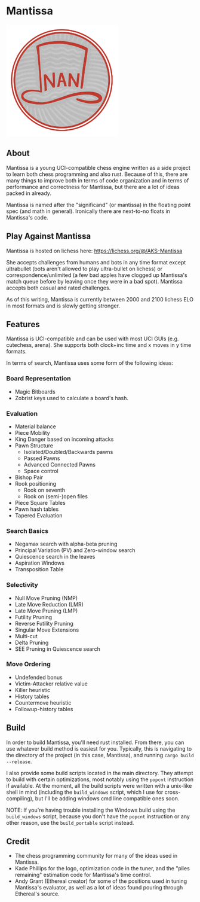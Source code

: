 # Mantissa

<img src="mantissa_logo_seal.png" style="width: 300px">

## About

Mantissa is a young UCI-compatible chess engine written as a side project to learn both chess programming and also rust.  Because of this, there are many things to improve both in terms of code organization and in terms of performance and correctness for Mantissa, but there are a lot of ideas packed in already.

Mantissa is named after the "significand" (or mantissa) in the floating point spec (and math in general).  Ironically there are next-to-no floats in Mantissa's code.

## Play Against Mantissa

Mantissa is hosted on lichess here: https://lichess.org/@/AKS-Mantissa

She accepts challenges from humans and bots in any time format except ultrabullet (bots aren't allowed to play ultra-bullet on lichess) or correspondence/unlimited (a few bad apples have clogged up Mantissa's match queue before by leaving once they were in a bad spot).  Mantissa accepts both casual and rated challenges.

As of this writing, Mantissa is currently between 2000 and 2100 lichess ELO in most formats and is slowly getting stronger.

## Features

Mantissa is UCI-compatible and can be used with most UCI GUIs (e.g. cutechess, arena).  She supports both clock+inc time and x moves in y time formats.

In terms of search, Mantissa uses some form of the following ideas:

### Board Representation
- Magic Bitboards
- Zobrist keys used to calculate a board's hash.

### Evaluation
- Material balance
- Piece Mobility
- King Danger based on incoming attacks
- Pawn Structure
  - Isolated/Doubled/Backwards pawns
  - Passed Pawns
  - Advanced Connected Pawns
  - Space control
- Bishop Pair
- Rook positioning
  - Rook on seventh
  - Rook on (semi-)open files
- Piece Square Tables
- Pawn hash tables
- Tapered Evaluation

### Search Basics
- Negamax search with alpha-beta pruning
- Principal Variation (PV) and Zero-window search
- Quiescence search in the leaves
- Aspiration Windows
- Transposition Table

### Selectivity
- Null Move Pruning (NMP)
- Late Move Reduction (LMR)
- Late Move Pruning (LMP)
- Futility Pruning
- Reverse Futility Pruning
- Singular Move Extensions
- Multi-cut
- Delta Pruning
- SEE Pruning in Quiescence search

### Move Ordering
- Undefended bonus
- Victim-Attacker relative value
- Killer heuristic
- History tables
- Countermove heuristic
- Followup-history tables

## Build

In order to build Mantissa, you'll need rust installed.  From there, you can use whatever build method is easiest for you.  Typically, this is navigating to the directory of the project (in this case, Mantissa), and running `cargo build --release`.

I also provide some build scripts located in the main directory.  They attempt to build with certain optimizations, most notably using the `popcnt` instruction if available.  At the moment, all the build scripts were written with a unix-like shell in mind (including the `build_windows` script, which I use for cross-compiling), but I'll be adding windows cmd line compatible ones soon.

NOTE: If you're having trouble installing the Windows build using the `build_windows` script, because you don't have the `popcnt` instruction or any other reason, use the `build_portable` script instead.

## Credit

- The chess programming community for many of the ideas used in Mantissa.
- Kade Phillips for the logo, optimization code in the tuner, and the "plies remaining" estimation code for Mantissa's time control.
- Andy Grant (Ethereal creator) for some of the positions used in tuning Mantissa's evaluator, as well as a lot of ideas found pouring through Ethereal's source.
